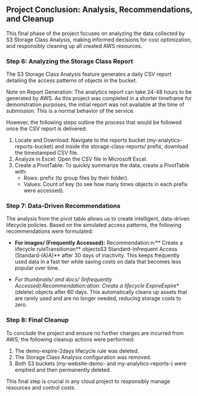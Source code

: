 ## Project Conclusion: Analysis, Recommendations, and Cleanup

This final phase of the project focuses on analyzing the data collected by S3 Storage Class Analysis, making informed decisions for cost optimization, and responsibly cleaning up all created AWS resources.

### Step 6: Analyzing the Storage Class Report

The S3 Storage Class Analysis feature generates a daily CSV report detailing the access patterns of objects in the bucket.

Note on Report Generation:
The analytics report can take 24-48 hours to be generated by AWS. As this project was completed in a shorter timeframe for demonstration purposes, the initial report was not available at the time of submission. This is a normal behavior of the service.

However, the following steps outline the process that would be followed once the CSV report is delivered:
1.  Locate and Download: Navigate to the reports bucket (my-analytics-reports-bucket) and inside the storage-class-reports/ prefix, download the timestamped CSV file.
2.  Analyze in Excel: Open the CSV file in Microsoft Excel.
3.  Create a PivotTable: To quickly summarize the data, create a PivotTable with:
    * Rows: prefix (to group files by their folder).
    * Values: Count of key (to see how many times objects in each prefix were accessed).

### Step 7: Data-Driven Recommendations

The analysis from the pivot table allows us to create intelligent, data-driven lifecycle policies. Based on the simulated access patterns, the following recommendations were formulated:

* **For images/ (Frequently Accessed):**
  Recommendation:n:** Create a lifecycle ruleTransitionon** objectsS3 Standard-Infrequent Access (Standard-IA)A)** after 30 days of inactivity. This keeps frequently used data in a fast tier while saving costs on data that becomes less popular over time.

* **For thumbnails/ and docs/ (Infrequently Accessed):*Recommendation:ation:** Create a lifecycle ExpireExpire** (delete) objects after 60 days. This automatically cleans up assets that are rarely used and are no longer needed, reducing storage costs to zero.

### Step 8: Final Cleanup

To conclude the project and ensure no further charges are incurred from AWS, the following cleanup actions were performed:
1.  The demo-expire-2days lifecycle rule was deleted.
2.  The Storage Class Analysis configuration was removed.
3.  Both S3 buckets (my-website-demo-<yourname> and my-analytics-reports-<yourname>) were emptied and then permanently deleted.

This final step is crucial in any cloud project to responsibly manage resources and control costs.
